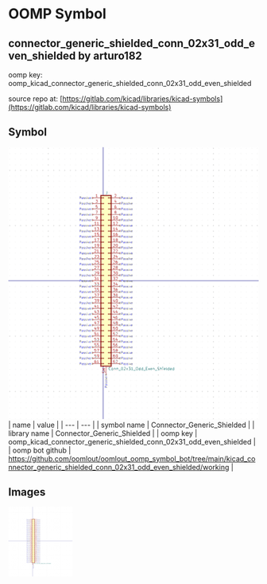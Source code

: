 # OOMP Symbol  
## connector_generic_shielded_conn_02x31_odd_even_shielded  by arturo182  
  
oomp key: oomp_kicad_connector_generic_shielded_conn_02x31_odd_even_shielded  
  
source repo at: [https://gitlab.com/kicad/libraries/kicad-symbols](https://gitlab.com/kicad/libraries/kicad-symbols)  
## Symbol  
  
[![working.png](working_600.png)](working.png)  
| name | value | 
| --- | --- | 
| symbol name | Connector_Generic_Shielded | 
| library name | Connector_Generic_Shielded | 
| oomp key | oomp_kicad_connector_generic_shielded_conn_02x31_odd_even_shielded | 
| oomp bot github | https://github.com/oomlout/oomlout_oomp_symbol_bot/tree/main/kicad_connector_generic_shielded_conn_02x31_odd_even_shielded/working | 
## Images  
  
[![working.png](working_140.png)](working.png)  
